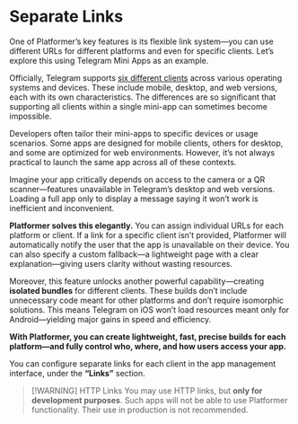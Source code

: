 # Separate Links

One of Platformer’s key features is its flexible link system—you can use different URLs for different platforms and even
for specific clients. Let’s explore this using Telegram Mini Apps as an example.

Officially, Telegram supports [six different clients](https://telegram.org/apps) across various operating systems and
devices. These include mobile, desktop, and web versions, each with its own characteristics. The differences are so
significant that supporting all clients within a single mini-app can sometimes become impossible.

Developers often tailor their mini-apps to specific devices or usage scenarios. Some apps are designed for mobile
clients, others for desktop, and some are optimized for web environments. However, it’s not always practical to launch
the same app across all of these contexts.

Imagine your app critically depends on access to the camera or a QR scanner—features unavailable in Telegram’s desktop
and web versions. Loading a full app only to display a message saying it won’t work is inefficient and inconvenient.

**Platformer solves this elegantly.** You can assign individual URLs for each platform or client. If a link for a
specific client isn’t provided, Platformer will automatically notify the user that the app is unavailable on their
device. You can also specify a custom fallback—a lightweight page with a clear explanation—giving users clarity without
wasting resources.

Moreover, this feature unlocks another powerful capability—creating **isolated bundles** for different clients. These
builds don’t include unnecessary code meant for other platforms and don’t require isomorphic solutions. This means
Telegram on iOS won’t load resources meant only for Android—yielding major gains in speed and efficiency.

**With Platformer, you can create lightweight, fast, precise builds for each platform—and fully control who, where, and
how users access your app.**

You can configure separate links for each client in the app management interface, under the **“Links”** section.

> [!WARNING] HTTP Links
> You may use HTTP links, but **only for development purposes**. Such apps will not be able to use Platformer
> functionality. Their use in production is not recommended.
